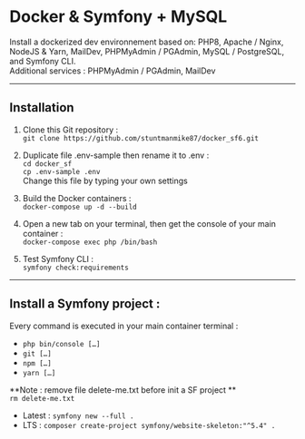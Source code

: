 # Docker & Symfony + MySQL  
Install a dockerized dev environnement based on: PHP8, Apache / Nginx, NodeJS & Yarn, MailDev, PHPMyAdmin / PGAdmin, MySQL / PostgreSQL, and Symfony CLI.   
Additional services : PHPMyAdmin / PGAdmin, MailDev  

---  

## Installation  
  1. Clone this Git repository :  
  `git clone https://github.com/stuntmanmike87/docker_sf6.git`  

  2. Duplicate file .env-sample then rename it to .env :  
  `cd docker_sf`  
  `cp .env-sample .env`  
  Change this file by typing your own settings  

  3. Build the Docker containers :  
  `docker-compose up -d --build`  

  4. Open a new tab on your terminal, then get the console of your main container :  
  `docker-compose exec php /bin/bash`  

  5. Test Symfony CLI :  
  `symfony check:requirements`  

---  

## Install a Symfony project :  
Every command is executed in your main container terminal :  
- `php bin/console […]`  
- `git […]`  
- `npm […]`  
- `yarn […]`  

**Note : remove file delete-me.txt before init a SF project **  
`rm delete-me.txt`  

- Latest : `symfony new --full .`  
- LTS : `composer create-project symfony/website-skeleton:"^5.4" .`  
